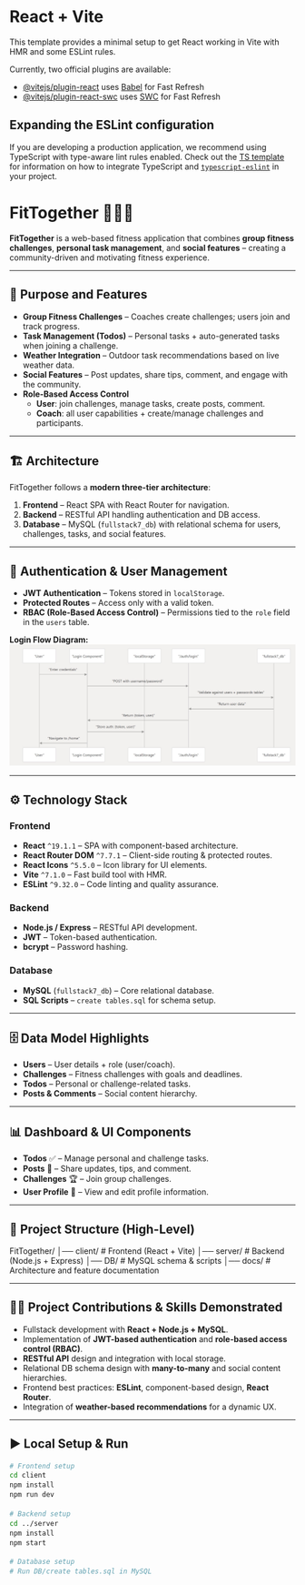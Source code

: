 # React + Vite

This template provides a minimal setup to get React working in Vite with HMR and some ESLint rules.

Currently, two official plugins are available:

- [@vitejs/plugin-react](https://github.com/vitejs/vite-plugin-react/blob/main/packages/plugin-react) uses [Babel](https://babeljs.io/) for Fast Refresh
- [@vitejs/plugin-react-swc](https://github.com/vitejs/vite-plugin-react/blob/main/packages/plugin-react-swc) uses [SWC](https://swc.rs/) for Fast Refresh

## Expanding the ESLint configuration

If you are developing a production application, we recommend using TypeScript with type-aware lint rules enabled. Check out the [TS template](https://github.com/vitejs/vite/tree/main/packages/create-vite/template-react-ts) for information on how to integrate TypeScript and [`typescript-eslint`](https://typescript-eslint.io) in your project.

# FitTogether 🏋️‍♀️💪

**FitTogether** is a web-based fitness application that combines **group fitness challenges**, **personal task management**, and **social features** – creating a community-driven and motivating fitness experience.

---

## 🚀 Purpose and Features

- **Group Fitness Challenges** – Coaches create challenges; users join and track progress.
- **Task Management (Todos)** – Personal tasks + auto-generated tasks when joining a challenge.
- **Weather Integration** – Outdoor task recommendations based on live weather data.
- **Social Features** – Post updates, share tips, comment, and engage with the community.
- **Role-Based Access Control**
  - **User**: join challenges, manage tasks, create posts, comment.
  - **Coach**: all user capabilities + create/manage challenges and participants.

---

## 🏗 Architecture

FitTogether follows a **modern three-tier architecture**:

1. **Frontend** – React SPA with React Router for navigation.
2. **Backend** – RESTful API handling authentication and DB access.
3. **Database** – MySQL (`fullstack7_db`) with relational schema for users, challenges, tasks, and social features.

---

## 🔐 Authentication & User Management

- **JWT Authentication** – Tokens stored in `localStorage`.
- **Protected Routes** – Access only with a valid token.
- **RBAC (Role-Based Access Control)** – Permissions tied to the `role` field in the `users` table.

**Login Flow Diagram:**  
![Login Sequence Diagram](./docs/SequenceDiagramLoging.jpg)

---

## ⚙️ Technology Stack

### Frontend
- **React** `^19.1.1` – SPA with component-based architecture.
- **React Router DOM** `^7.7.1` – Client-side routing & protected routes.
- **React Icons** `^5.5.0` – Icon library for UI elements.
- **Vite** `^7.1.0` – Fast build tool with HMR.
- **ESLint** `^9.32.0` – Code linting and quality assurance.

### Backend
- **Node.js / Express** – RESTful API development.
- **JWT** – Token-based authentication.
- **bcrypt** – Password hashing.

### Database
- **MySQL** (`fullstack7_db`) – Core relational database.
- **SQL Scripts** – `create tables.sql` for schema setup.

---

## 🗄 Data Model Highlights

- **Users** – User details + role (user/coach).
- **Challenges** – Fitness challenges with goals and deadlines.
- **Todos** – Personal or challenge-related tasks.
- **Posts & Comments** – Social content hierarchy.

---

## 📊 Dashboard & UI Components

- **Todos** ✅ – Manage personal and challenge tasks.
- **Posts** 📝 – Share updates, tips, and comment.
- **Challenges** 🏆 – Join group challenges.
- **User Profile** 👤 – View and edit profile information.

---

## 📂 Project Structure (High-Level)
FitTogether/
│── client/         # Frontend (React + Vite)
│── server/         # Backend (Node.js + Express)
│── DB/             # MySQL schema & scripts
│── docs/           # Architecture and feature documentation

---

## 🧑‍💻 Project Contributions & Skills Demonstrated

- Fullstack development with **React + Node.js + MySQL**.
- Implementation of **JWT-based authentication** and **role-based access control (RBAC)**.
- **RESTful API** design and integration with local storage.
- Relational DB schema design with **many-to-many** and social content hierarchies.
- Frontend best practices: **ESLint**, component-based design, **React Router**.
- Integration of **weather-based recommendations** for a dynamic UX.

---

## ▶️ Local Setup & Run

```bash
# Frontend setup
cd client
npm install
npm run dev

# Backend setup
cd ../server
npm install
npm start

# Database setup
# Run DB/create tables.sql in MySQL

